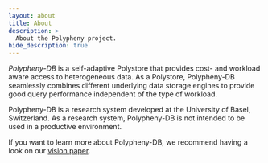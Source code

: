 ```yaml
---
layout: about
title: About
description: >
  About the Polypheny project.
hide_description: true
---
```


_Polypheny-DB_ is a self-adaptive Polystore that provides cost- and workload aware access to heterogeneous data. As a Polystore, Polypheny-DB seamlessly combines different underlying data storage engines to provide good query performance independent of the type of workload.

Polypheny-DB is a research system developed at the University of Basel, Switzerland. As a research system, Polypheny-DB is not intended to be used in a productive environment.

If you want to learn more about Polypheny-DB, we recommend having a look on our [vision paper](https://edoc.unibas.ch/58210/).